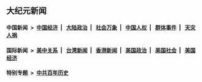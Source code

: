 ## 大纪元新闻

#### 中国新闻 &nbsp;>&nbsp; [中国经济](indexes/ncid283/README.md?08102045) &nbsp;| &nbsp; [大陆政治](indexes/ncid277/README.md?08102045) &nbsp;| &nbsp; [社会万象](indexes/ncid282/README.md?08102045) &nbsp;| &nbsp; [中国人权](indexes/ncid278/README.md?08102045) &nbsp;| &nbsp; [群体事件](indexes/ncid279/README.md?08102045) &nbsp;| &nbsp; [天灾人祸](indexes/ncid280/README.md?08102045)

#### 国际新闻 &nbsp;>&nbsp; [美中关系](indexes/nf1412576/README.md?08102045) &nbsp;| &nbsp; [台湾新闻](indexes/ncid1349361/README.md?08102045) &nbsp;| &nbsp; [香港新闻](indexes/ncid1349362/README.md?08102045) &nbsp;| &nbsp; [美国政治](indexes/ncid1078159/README.md?08102045) &nbsp;| &nbsp; [美国社会](indexes/ncid1078160/README.md?08102045) &nbsp;| &nbsp; [美国经济](indexes/ncid1078158/README.md?08102045)

#### 特别专题 &nbsp;>&nbsp; [中共百年历史](https://github.com/easy2view/epoch-special/blob/master/README.md?08102045)  
